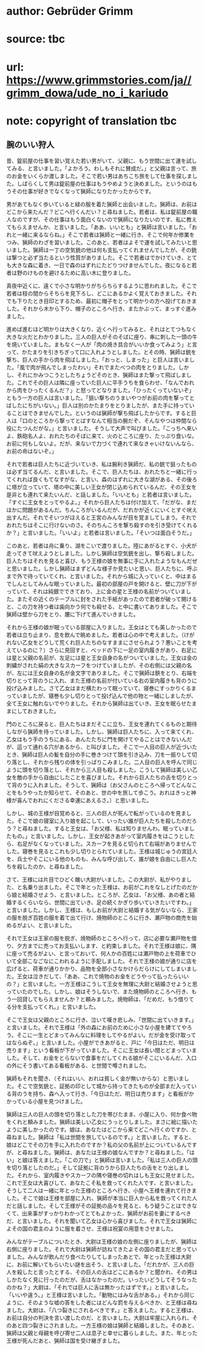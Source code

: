 # author: Gebrüder Grimm
# source: tbc
# url: https://www.grimmstories.com/ja//grimm_dowa/ude_no_i_kariudo
# note: copyright of translation tbc

## 腕のいい狩人 

昔、錠前屋の仕事を習い覚えた若い男がいて、父親に、もう世間に出て運を試してみる、と言いました。「よかろう。わしもそれに賛成だ。」と父親は言って、旅のお金をいくらか渡しました。そこで若い男はあちこち旅をして仕事を探しました。しばらくして男は錠前屋の仕事はもうやめようと決めました。というのはもうその仕事が好きでなくなって猟師になりたかったからです。

男があてもなく歩いていると緑の服を着た猟師と出会いました。猟師は、お前はどこから来たんだ？どこへ行くんだい？と尋ねました。若者は、私は錠前屋の職人なのですが、その仕事はもう面白くないので猟師になりたいのです、私に教えてもらえませんか、と言いました。「ああ、いいとも」と猟師は言いました。「おれと一緒に来るならね。」そこで若者は猟師と一緒に行き、そこで何年か修業をつみ、猟師のわざを習いました。このあと、若者はよそで運を試してみたいと思いました。猟師は一丁の空気銃の他は何も支払ってくれませんでしたが、その銃は撃つと必ず当たるという性質がありました。そこで若者はでかけていき、とても大きな森に着き、一日で森のはずれにたどりつけませんでした。夜になると若者は野のけものを避けるために高い木に登りました。

真夜中近くに、遠くで小さな明かりがちらちらするように思われました。そこで若者は枝の間からそちらを見下ろし、どこにあるかよく覚えておきました。それでも下りたとき目印とするため、最初に帽子をとって明かりの方へ投げておきました。それから木から下り、帽子のところへ行き、またかぶって、まっすぐ進みました。

進めば進むほど明かりは大きくなり、近くへ行ってみると、それはとてつもなく大きな火だとわかりました。三人の巨人がそのそばに座り、串に刺した一頭の牛を焼いていました。まもなく一人が「肉の焼き具合がいいか食ってみよう」と言って、かたまりを引きちぎって口に入れようとしました。とその時、猟師は銃を撃ち、巨人の手から肉を飛ばしました。「おっと、しまった」と巨人は言いました。「風で肉が飛んでしまったわい」それでまたべつの肉をとりました。しかし、それにかみつこうとしたちょうどそのとき、猟師はまた撃って飛ばしました。これでその巨人は隣に座っていた巨人に平手うちを食らわせ、「なんでおれから肉をひったくるんだ？」と怒ってどなりました。「ひったくっていないぞ」ともう一方の巨人は言いました。「狙い撃ちのうまいやつがお前の肉を撃ってとばしたにちがいない。」巨人は別のかたまりをとりましたが、また手に持っていることはできませんでした。というのは猟師が撃ち飛ばしたからです。すると巨人は「口のところから撃ってとばすなんて相当の腕だぞ、そんなやつは仲間なら役にたつんだがな。」と言いました。そうして大声で叫びました。「こっちへ来いよ、鉄砲名人よ、おれたちのそばに来て、火のところに座り、たっぷり食いな。お前に何もしないよ。だが、来ないで力づくで連れて来なきゃいけないんなら、お前の命はないぞ。」

それで若者は巨人たちに近づいていき、私は腕利き猟師だ、私の銃で狙ったものは必ず当てるんだ、と言いました。そこで、巨人たちは、おれたちと一緒に行ってくれれば良くもてなすがな、と言い、森のはずれに大きな湖がある、その後ろに塔が立っていて、塔の中に美しい王女が閉じ込められているんだ、その王女を是非とも連れて来たいんだ、と話しました。「いいとも」と若者は言いました。「すぐに王女をとってやるよ。」それから巨人たちは付け加えて、「だがな、まだほかに問題があるんだ。ちんころがいるんだが、だれかが近くにいくとすぐ吠え出すんだ。それでそいつがほえると王宮のみんなが目を覚ましてしまう。それでおれたちはそこに行けないのさ。そのちんころを撃ち殺すのを引き受けてくれるか？」と言いました。「いいよ」と若者は言いました。「そいつは面白そうだ。」

このあと、若者は舟に乗り、湖をこいで渡りました。陸にあがるとすぐ、小犬が走ってきて吠えようとしました。しかし猟師は空気銃を出し、撃ち殺しました。巨人たちはそれを見ると喜び、もう王様の娘を無事に手に入れたようなもんだぜと思いました。しかし猟師はまずどんな様子か見たいと思い、巨人たちに、呼ぶまで外で待っていてくれ、と言いました。それから城に入っていくと、中はまるでしんとしてみんな眠っていました。最初の部屋の戸を開けると、壁に刀が下がっていて、それは純銀でできており、上に金の星と王様の名前がついていました。またその近くのテーブルに封をされた手紙があったので若者が破って開けると、この刀を持つ者は歯向かう何でも殺せる、と中に書いてありました。そこで猟師は壁から刀をとり、腰に下げて進んでいきました。

それから王様の娘が眠っている部屋に入りました。王女はとても美しかったので若者は立ち止まり、息を飲んで眺めました。若者は心の中で考えました。（けがれない乙女をどうして荒くれ巨人たちのなすままにさせられよう？悪いことを考えているのに？）さらに見回すと、ベッドの下に一足の室内履きがあり、右足には星と父親の名前が、左足には星と王女自身の名がついていました。王女は金の刺繍がされた絹の大きなスカーフをつけていましたが、その右側には父親の名が、左には王女自身の名が金文字でありました。そこで猟師は鋏をとり、右端を切りとって背のうに入れ、また王様の名前が付いている右の室内履きも背のうに投げ込みました。さて乙女はまだ横たわって眠っていて、寝巻にすっかりくるまっていましたが、寝巻も少し切りとって投げ込んで他の物と一緒にしましたが、全て王女に触れないでやりました。それから猟師は出ていき、王女を眠らせたままにしておきました。

門のところに戻ると、巨人たちはまだそこに立ち、王女を連れてくるものと期待しながら猟師を待っていました。しかし、猟師は巨人たちに、入って来てくれ、乙女はもう手のうちにある、あんたたちに門を開けてやることはできないんだが、這って通れる穴があるから、と叫びました。そこで一人目の巨人が近づいたとき、猟師は巨人の髪を自分の手に巻きつけて頭を引き込み、刀を一振りして切り落とし、それから残りの体を引っぱりこみました。二人目の巨人を呼んで同じように頭を切り落とし、それから三人目も殺しました。こうして猟師は美しい乙女を敵の手から自由にしたことを喜びました。それから巨人たちの舌を切りとって背のうに入れました。そうして、猟師は（お父さんのところへ帰ってどんなことをもうやったか知らせて、そのあと、世の中を旅して歩こう。おれはきっと神様が喜んでおれにくださる幸運にあえるさ。）と思いました。

しかし、城の王様が目覚めると、三人の巨人が死んで転がっているのを見ました。そこで娘の寝室に入り娘を起こして、いったい誰が巨人たちを殺したのだろう？と尋ねました。すると王女は、「お父様、私は知りませんわ。眠っていましたもの。」と言いました。しかし、王女が起きあがって室内履きをはこうとしたら、右足がなくなっていました。スカーフを見ると切られて右端がありませんでした。寝巻を見るとこれも少し切りとられていました。王様は城じゅうの宮廷人を、兵士やそこにいる他のものも、みんな呼び出して、誰が娘を自由にし巨人たちを殺したのか、と尋ねました。

さて、王様には片目でひどく醜い大尉がいました。この大尉が、私がやりました、と名乗り出ました。そこで年とった王様は、お前がこれをなしとげたのだから娘と結婚させよう、と言いました。ところが、乙女は、「お父様、あの者と結婚するくらいなら、世間に出ていき、足の続くかぎり歩いていきたいですわ。」と言いました。しかし、王様は、もしお前が大尉と結婚する気がないなら、王家の服を脱ぎ百姓の服を着て出て行け、焼物師のところに行き、瀬戸物の商売を始めるがよい、と言いました。

それで王女は王家の服を脱ぎ、焼物師のところへ行って、店に必要な瀬戸物を借り、夕方までに売ってお支払いします、と約束しました。それで王様は娘に、隅に座って売るがよい、と言っておいて、何人かの百姓には瀬戸物の上を荷車でひいて全部こなごなにこわれるように手配しました。それで王様の娘が通りに店を広げると、荷車が通りかかり、品物を全部小さなかけらだらけにしてしまいました。王女は泣きだして、「ああ、これで焼物のお金をどうやって払ったらいいの？」と言いました。一方王様はこうして王女を無理に大尉と結婚させようと思っていたのでした。しかし、娘はそうしないで、また焼物師のところへ行き、もう一回貸してもらえませんか？と頼みました。焼物師は、「だめだ、もう借りてる分を支払ってくれ。」と言いました。

そこで王女は父親のところに行き、泣いて嘆き悲しみ、「世間に出ていきます。」と言いました。それで王様は「外の森にお前のために小さな小屋を建ててやろう。そこに一生とどまってみんなに料理をしてやるがよい。だが金を受け取ってはならぬぞ。」と言いました。小屋ができあがると、戸に「今日はただ、明日は売ります」という看板が下がっていました。そこに王女は長い間とどまっていました。そして、お金をとらないで食事をだしてくれる娘がそこにいるんだ、入口の外にそう書いてある看板がある、と世間で噂されました。

猟師もそれを聞き、（それはいい、おれは貧しく金が無いからな）と思いました。そこで空気銃と、証拠の印として城から持ってきたものが全部まだ入っている背のうを持ち、森へ入って行き、「今日はただ、明日は売ります」と看板がかかっている小屋を見つけました。

猟師は三人の巨人の頭を切り落とした刀を帯びたまま、小屋に入り、何か食べ物をくれと頼みました。猟師は美しい乙女にうっとりしました。まさに絵に描いたように美しかったのです。娘は、あなたはどこから来てどこへ行くのですか、と尋ねました。猟師は「私は世間を旅しているのです。」と言いました。すると、娘はどこでその刀を手に入れたのですか？私の父の名前が上についているんですが、と尋ねました。猟師は、あなたは王様の娘なんですか？と尋ねました。「はい」と娘は答えました。「この刀で」と猟師は言いました。「私は三人の巨人の頭を切り落としたのだ。」そして証拠に背のうから巨人たちの舌をとり出しました。それから、室内履きやスカーフの隅や寝巻の切れはしも王女に見せました。これで王女は大喜びして、あなたこそ私を救ってくれた人です、と言いました。そうして二人は一緒に年とった王様のところへ行き、小屋へ王様を連れて行きました。そこで娘は王様を部屋に入れ、猟師が本当に巨人から私を救ってくれた人だと話しました。そして王様がその証拠の品々を見ると、もう疑うことはできなくて、出来事がすっかりわかってとてもよかった、猟師がお前を妻にするべきだ、と言いました。それを聞いて乙女は心から喜びました。それで王女は猟師によその国の君主のように服を着させ、王様は祝宴の用意をさせました。

みんながテーブルについたとき、大尉は王様の娘の左側に座りましたが、猟師は右側に座りました。それで大尉は猟師が訪ねてきたよその国の君主だと思っていました。みんなが飲んだり食べたりしてしまったあとで、年とった王様は大尉に、お前に解いてもらいたい謎を出そう、と言いました。「だれかが、三人の巨人を殺したと言ったとする、その巨人の舌はどこにあるか？と聞かれ、その男はしかたなく見に行ったのだが、舌はなかったのだ。いったいどうしてそうなったのかね？」大尉は、「それでは巨人に舌は無かったはずです。」と言いました。「いいや違う。」と王様は言いました。「動物にはみな舌がある。」それから同じように、そのような嘘の答をした者にはどんな罰を与えるべきか、と王様は尋ねました。大尉は、「八つ裂きにされるべきです。」と答えました。すると王様は、お前は自分の判決を言い渡したのだ、と言いました。大尉は牢屋に入れられ、そのあと四つ裂きにされました。一方王様の娘は猟師と結婚しました。そのあと、猟師は父親と母親を呼び寄せ二人は息子と幸せに暮らしました。また、年とった王様が死んだあと、猟師は国を受け継ぎました。
